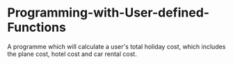 # Programming-with-User-defined-Functions
A programme which will calculate a user's total holiday cost, which includes the plane cost, hotel cost and car rental cost.
